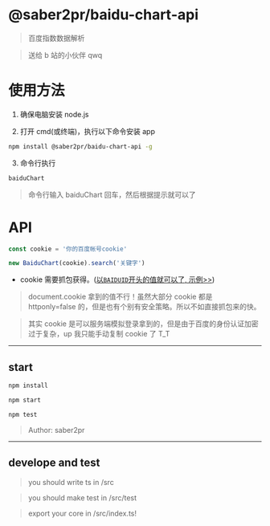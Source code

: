 # @saber2pr/baidu-chart-api

> 百度指数数据解析

> 送给 b 站的小伙伴 qwq

# 使用方法

1. 确保电脑安装 node.js

2. 打开 cmd(或终端)，执行以下命令安装 app

```bash
npm install @saber2pr/baidu-chart-api -g
```

3. 命令行执行

```bash
baiduChart
```

> 命令行输入 baiduChart 回车，然后根据提示就可以了

# API

```ts
const cookie = '你的百度帐号cookie'

new BaiduChart(cookie).search('关键字')
```

- cookie 需要抓包获得。([以`BAIDUID`开头的值就可以了, 示例>>](https://github.com/Saber2pr/baidu-chart-api/blob/master/src/test/test.ts#L10))

> document.cookie 拿到的值不行！虽然大部分 cookie 都是 httponly=false 的，但是也有个别有安全策略。所以不如直接抓包来的快。

> 其实 cookie 是可以服务端模拟登录拿到的，但是由于百度的身份认证加密过于复杂，up 我只能手动复制 cookie 了 T_T

---

## start

```bash
npm install
```

```bash
npm start

npm test

```

> Author: saber2pr

---

## develope and test

> you should write ts in /src

> you should make test in /src/test

> export your core in /src/index.ts!

